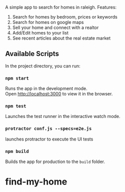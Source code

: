 A simple app to search for homes in raleigh. 
Features: 
1. Search for homes by bedroom, prices or keywords
2. Search for homes on google maps 
3. Sell your home and connect with a realtor
4. Add/Edit homes to your list
5. See recent articles about the real estate market

## Available Scripts

In the project directory, you can run:

### `npm start`

Runs the app in the development mode.<br />
Open [http://localhost:3000](http://localhost:3000) to view it in the browser.


### `npm test`

Launches the test runner in the interactive watch mode.<br />

### `protractor conf.js --specs=e2e.js`
launches protractor to execute the UI tests

### `npm build`

Builds the app for production to the `build` folder.<br />


# find-my-home
